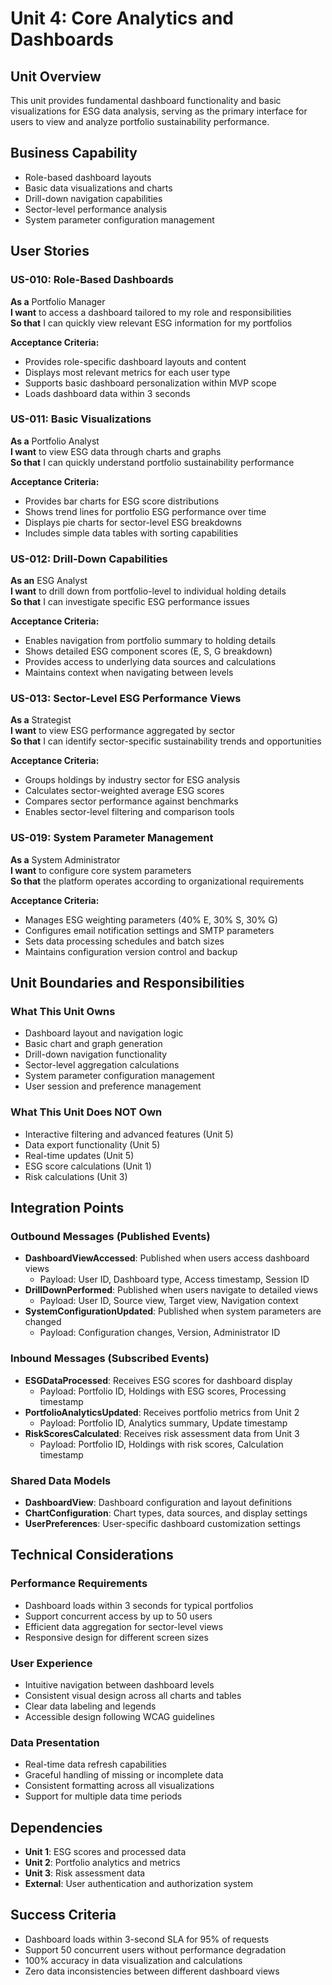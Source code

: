 # Unit 4: Core Analytics and Dashboards

## Unit Overview
This unit provides fundamental dashboard functionality and basic visualizations for ESG data analysis, serving as the primary interface for users to view and analyze portfolio sustainability performance.

## Business Capability
- Role-based dashboard layouts
- Basic data visualizations and charts
- Drill-down navigation capabilities
- Sector-level performance analysis
- System parameter configuration management

## User Stories

### US-010: Role-Based Dashboards
**As a** Portfolio Manager  
**I want** to access a dashboard tailored to my role and responsibilities  
**So that** I can quickly view relevant ESG information for my portfolios

**Acceptance Criteria:**
- Provides role-specific dashboard layouts and content
- Displays most relevant metrics for each user type
- Supports basic dashboard personalization within MVP scope
- Loads dashboard data within 3 seconds

### US-011: Basic Visualizations
**As a** Portfolio Analyst  
**I want** to view ESG data through charts and graphs  
**So that** I can quickly understand portfolio sustainability performance

**Acceptance Criteria:**
- Provides bar charts for ESG score distributions
- Shows trend lines for portfolio ESG performance over time
- Displays pie charts for sector-level ESG breakdowns
- Includes simple data tables with sorting capabilities

### US-012: Drill-Down Capabilities
**As an** ESG Analyst  
**I want** to drill down from portfolio-level to individual holding details  
**So that** I can investigate specific ESG performance issues

**Acceptance Criteria:**
- Enables navigation from portfolio summary to holding details
- Shows detailed ESG component scores (E, S, G breakdown)
- Provides access to underlying data sources and calculations
- Maintains context when navigating between levels

### US-013: Sector-Level ESG Performance Views
**As a** Strategist  
**I want** to view ESG performance aggregated by sector  
**So that** I can identify sector-specific sustainability trends and opportunities

**Acceptance Criteria:**
- Groups holdings by industry sector for ESG analysis
- Calculates sector-weighted average ESG scores
- Compares sector performance against benchmarks
- Enables sector-level filtering and comparison tools

### US-019: System Parameter Management
**As a** System Administrator  
**I want** to configure core system parameters  
**So that** the platform operates according to organizational requirements

**Acceptance Criteria:**
- Manages ESG weighting parameters (40% E, 30% S, 30% G)
- Configures email notification settings and SMTP parameters
- Sets data processing schedules and batch sizes
- Maintains configuration version control and backup

## Unit Boundaries and Responsibilities

### What This Unit Owns
- Dashboard layout and navigation logic
- Basic chart and graph generation
- Drill-down navigation functionality
- Sector-level aggregation calculations
- System parameter configuration management
- User session and preference management

### What This Unit Does NOT Own
- Interactive filtering and advanced features (Unit 5)
- Data export functionality (Unit 5)
- Real-time updates (Unit 5)
- ESG score calculations (Unit 1)
- Risk calculations (Unit 3)

## Integration Points

### Outbound Messages (Published Events)
- **DashboardViewAccessed**: Published when users access dashboard views
  - Payload: User ID, Dashboard type, Access timestamp, Session ID
- **DrillDownPerformed**: Published when users navigate to detailed views
  - Payload: User ID, Source view, Target view, Navigation context
- **SystemConfigurationUpdated**: Published when system parameters are changed
  - Payload: Configuration changes, Version, Administrator ID

### Inbound Messages (Subscribed Events)
- **ESGDataProcessed**: Receives ESG scores for dashboard display
  - Payload: Portfolio ID, Holdings with ESG scores, Processing timestamp
- **PortfolioAnalyticsUpdated**: Receives portfolio metrics from Unit 2
  - Payload: Portfolio ID, Analytics summary, Update timestamp
- **RiskScoresCalculated**: Receives risk assessment data from Unit 3
  - Payload: Portfolio ID, Holdings with risk scores, Calculation timestamp

### Shared Data Models
- **DashboardView**: Dashboard configuration and layout definitions
- **ChartConfiguration**: Chart types, data sources, and display settings
- **UserPreferences**: User-specific dashboard customization settings

## Technical Considerations

### Performance Requirements
- Dashboard loads within 3 seconds for typical portfolios
- Support concurrent access by up to 50 users
- Efficient data aggregation for sector-level views
- Responsive design for different screen sizes

### User Experience
- Intuitive navigation between dashboard levels
- Consistent visual design across all charts and tables
- Clear data labeling and legends
- Accessible design following WCAG guidelines

### Data Presentation
- Real-time data refresh capabilities
- Graceful handling of missing or incomplete data
- Consistent formatting across all visualizations
- Support for multiple data time periods

## Dependencies
- **Unit 1**: ESG scores and processed data
- **Unit 2**: Portfolio analytics and metrics
- **Unit 3**: Risk assessment data
- **External**: User authentication and authorization system

## Success Criteria
- Dashboard loads within 3-second SLA for 95% of requests
- Support 50 concurrent users without performance degradation
- 100% accuracy in data visualization and calculations
- Zero data inconsistencies between different dashboard views